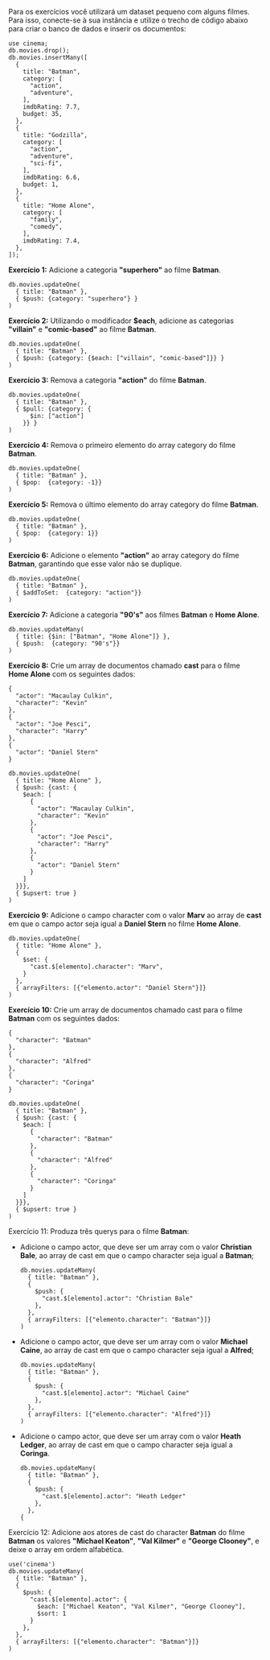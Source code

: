 Para os exercícios você utilizará um dataset pequeno com alguns filmes. Para isso, conecte-se à sua instância e utilize o trecho de código abaixo para criar o banco de dados e inserir os documentos:

```
use cinema;
db.movies.drop();
db.movies.insertMany([
  {
    title: "Batman",
    category: [
      "action",
      "adventure",
    ],
    imdbRating: 7.7,
    budget: 35,
  },
  {
    title: "Godzilla",
    category: [
      "action",
      "adventure",
      "sci-fi",
    ],
    imdbRating: 6.6,
    budget: 1,
  },
  {
    title: "Home Alone",
    category: [
      "family",
      "comedy",
    ],
    imdbRating: 7.4,
  },
]);
```

**Exercício 1:** Adicione a categoria **"superhero"** ao filme **Batman**.
```
db.movies.updateOne(
  { title: "Batman" }, 
  { $push: {category: "superhero"} }
)
```

**Exercício 2:** Utilizando o modificador **$each**, adicione as categorias **"villain"** e **"comic-based"** ao filme **Batman**.
```
db.movies.updateOne(
  { title: "Batman" }, 
  { $push: {category: {$each: ["villain", "comic-based"]}} }
)
```

**Exercício 3:** Remova a categoria **"action"** do filme **Batman**.
```
db.movies.updateOne(
  { title: "Batman" }, 
  { $pull: {category: {
      $in: ["action"]
    }} }
)
```

**Exercício 4:** Remova o primeiro elemento do array category do filme **Batman**.
```
db.movies.updateOne(
  { title: "Batman" }, 
  { $pop:  {category: -1}}
)
```

**Exercício 5:** Remova o último elemento do array category do filme **Batman**.
```
db.movies.updateOne(
  { title: "Batman" }, 
  { $pop:  {category: 1}}
)
```

**Exercício 6:** Adicione o elemento **"action"** ao array category do filme **Batman**, garantindo que esse valor não se duplique.
```
db.movies.updateOne(
  { title: "Batman" }, 
  { $addToSet:  {category: "action"}}
)
```

**Exercício 7:** Adicione a categoria **"90's"** aos filmes **Batman** e **Home Alone**.
```
db.movies.updateMany(
  { title: {$in: ["Batman", "Home Alone"]} }, 
  { $push:  {category: "90's"}}
)
```

**Exercício 8:** Crie um array de documentos chamado **cast** para o filme **Home Alone** com os seguintes dados:
```
{
  "actor": "Macaulay Culkin",
  "character": "Kevin"
},
{
  "actor": "Joe Pesci",
  "character": "Harry"
},
{
  "actor": "Daniel Stern"
}
```
```
db.movies.updateOne(
  { title: "Home Alone" }, 
  { $push: {cast: {
    $each: [
      {
        "actor": "Macaulay Culkin",
        "character": "Kevin"
      },
      {
        "actor": "Joe Pesci",
        "character": "Harry"
      },
      {
        "actor": "Daniel Stern"
      }
    ]
  }}},
  { $upsert: true }
)
```

**Exercício 9:** Adicione o campo character com o valor **Marv** ao array de **cast** em que o campo actor seja igual a **Daniel Stern** no filme **Home Alone**.
```
db.movies.updateOne(
  { title: "Home Alone" }, 
  { 
    $set: {
      "cast.$[elemento].character": "Marv",
    }
  },
  { arrayFilters: [{"elemento.actor": "Daniel Stern"}]}
)
```

**Exercício 10:** Crie um array de documentos chamado cast para o filme **Batman** com os seguintes dados:
```
{
  "character": "Batman"
},
{
  "character": "Alfred"
},
{
  "character": "Coringa"
}
```
```
db.movies.updateOne(
  { title: "Batman" }, 
  { $push: {cast: {
    $each: [
      {
        "character": "Batman"
      },
      {
        "character": "Alfred"
      },
      {
        "character": "Coringa"
      }
    ]
  }}},
  { $upsert: true }
)
```

Exercício 11: Produza três querys para o filme **Batman**:
* Adicione o campo actor, que deve ser um array com o valor **Christian Bale**, ao array de cast em que o campo character seja igual a **Batman**;
  ```
  db.movies.updateMany(
    { title: "Batman" }, 
    { 
      $push: {
        "cast.$[elemento].actor": "Christian Bale"
      },
    },
    { arrayFilters: [{"elemento.character": "Batman"}]}
  )
  ```

* Adicione o campo actor, que deve ser um array com o valor **Michael Caine**, ao array de cast em que o campo character seja igual a **Alfred**;
  ```
  db.movies.updateMany(
    { title: "Batman" }, 
    { 
      $push: {
        "cast.$[elemento].actor": "Michael Caine"
      },
    },
    { arrayFilters: [{"elemento.character": "Alfred"}]}
  )
  ```

* Adicione o campo actor, que deve ser um array com o valor **Heath Ledger**, ao array de cast em que o campo character seja igual a **Coringa**.
  ```
  db.movies.updateMany(
    { title: "Batman" }, 
    { 
      $push: {
        "cast.$[elemento].actor": "Heath Ledger"
      },
    },
  {
  ```

Exercício 12: Adicione aos atores de cast do character **Batman** do filme **Batman** os valores **"Michael Keaton"**, **"Val Kilmer"** e **"George Clooney"**, e deixe o array em ordem alfabética.
```
use('cinema')
db.movies.updateMany(
  { title: "Batman" }, 
  { 
    $push: {
      "cast.$[elemento].actor": {
        $each: ["Michael Keaton", "Val Kilmer", "George Clooney"],
        $sort: 1
      }
    },
  },
  { arrayFilters: [{"elemento.character": "Batman"}]}
)
```